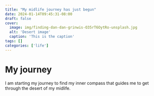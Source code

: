 ```yaml
---
title: "My midlife journey has just begun"
date: 2024-01-14T09:45:31-08:00
draft: false
cover:
  image: img/finding-dan-dan-grinwis-O35rT6OytRo-unsplash.jpg
  alt: 'Desert image'
  caption: 'This is the caption'
tags: []
categories: ['life']
---
```


# My journey

I am starting my journey to find my inner compass that guides me to get through the desert of my midlife.

